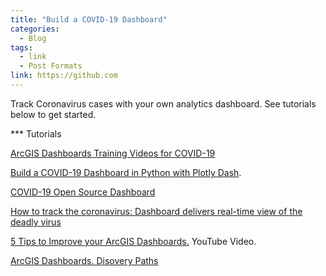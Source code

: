 ```yaml
---
title: "Build a COVID-19 Dashboard"
categories:
  - Blog
tags:
  - link
  - Post Formats
link: https://github.com
---
```


Track Coronavirus cases with your own analytics dashboard. See tutorials below to get started. <br>

*** Tutorials

[ArcGIS Dashboards Training Videos for COVID-19](https://www.esri.com/arcgis-blog/products/ops-dashboard/health/arcgis-dashboards-training-videos-for-covid-19/)

[Build a COVID-19 Dashboard in Python with Plotly Dash](https://towardsdatascience.com/how-to-track-covid-19-cases-in-the-united-states-in-python-9b297ff9f6f5).

[COVID-19 Open Source Dashboard](https://towardsdatascience.com/covid-19-open-source-dashboard-fa1d2b4cd985)

[How to track the coronavirus: Dashboard delivers real-time view of the deadly virus](https://www.zdnet.com/article/how-to-track-the-coronavirus-dashboard-delivers-real-time-view-of-the-deadly-virus/)

[5 Tips to Improve your ArcGIS Dashboards.](https://www.youtube.com/watch?v=GcuojyIMLd0) YouTube Video.

[ArcGIS Dashboards. Disovery Paths](https://www.esri.com/en-us/arcgis/products/arcgis-dashboards/resources)


